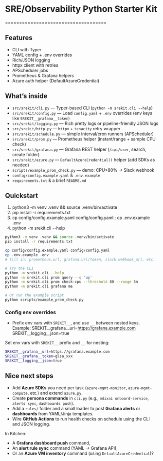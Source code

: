 
# SRE/Observability Python Starter Kit

====================================

## Features

- CLI with Typer
- YAML config + .env overrides
- Rich/JSON logging
- httpx client with retries
- APScheduler jobs
- Prometheus & Grafana helpers
- Azure auth helper (DefaultAzureCredential)

## What’s inside

- `src/srekit/cli.py` — Typer-based CLI (`python -m srekit.cli --help`)
- `src/srekit/config.py` — Load `config.yaml` + `.env` overrides (env keys like `SREKIT__grafana__token`)
- `src/srekit/logging.py` — Rich pretty logs or pipeline-friendly JSON logs
- `src/srekit/http.py` — `httpx` + `tenacity` retry wrapper
- `src/srekit/schedule.py` — simple interval/cron runners (APScheduler)
- `src/srekit/prom.py` — Prometheus helper (instant/range + sample CPU check)
- `src/srekit/grafana.py` — Grafana REST helper (`/api/user`, search, create folder)
- `src/srekit/azure.py` — `DefaultAzureCredential()` helper (add SDKs as needed)
- `scripts/example_prom_check.py` — demo: CPU>80% → Slack webhook
- `config/config.example.yaml` & `.env.example`
- `requirements.txt` & a brief `README.md`

## Quickstart

1) python3 -m venv .venv && source .venv/bin/activate
2) pip install -r requirements.txt
3) cp config/config.example.yaml config/config.yaml ; cp .env.example .env
4) python -m srekit.cli --help

```bash
python3 -m venv .venv && source .venv/bin/activate
pip install -r requirements.txt

cp config/config.example.yaml config/config.yaml
cp .env.example .env
# fill in: prometheus.url, grafana.url/token, slack.webhook_url, etc.

# Try the CLI
python -m srekit.cli --help
python -m srekit.cli prom query --q 'up'
python -m srekit.cli prom check-cpu --threshold 80 --range 5m
python -m srekit.cli grafana me

# Or run the example script
python scripts/example_prom_check.py
```

### Config env overrides

- Prefix env vars with `SREKIT__`, and use `__` between nested keys.
  Example:
    SREKIT__grafana__url=https://grafana.example.com
    SREKIT__logging__json=true

Set env vars with `SREKIT__` prefix and `__` for nesting:

```sh
SREKIT__grafana__url=https://grafana.example.com
SREKIT__grafana__token=glsa_xxx
SREKIT__logging__json=true
```

## Nice next steps

- Add **Azure SDKs** you need per task (`azure-mgmt-monitor`, `azure-mgmt-compute`, etc.) and extend `azure.py`.
- Create **persona commands** in `cli.py` (e.g., `mdixai onboard-service`, `alerts sync`, `dashboards push`).
- Add a `rules/` folder and a small loader to post **Grafana alerts** or **dashboards** from YAML/Jinja templates.
- Wire **GitHub Actions** to run health checks on schedule using the CLI and JSON logging.

In Kitchen:

- A **Grafana dashboard push** command,
- An **alert rule sync** command (YAML → Grafana API),
- Or an **Azure VM inventory** command (using `DefaultAzureCredential`)?
